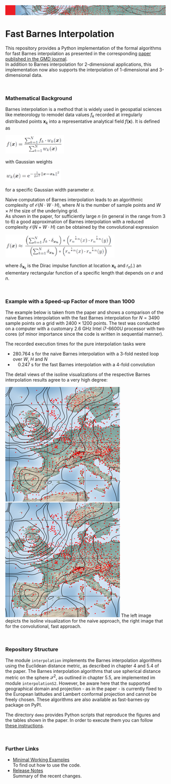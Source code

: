 <img src="doc/images/InterpolationStrip.png"/>

# Fast Barnes Interpolation
This repository provides a Python implementation of the formal algorithms for fast Barnes interpolation as presented in the corresponding [paper published in the GMD journal](https://gmd.copernicus.org/articles/16/1697/2023/gmd-16-1697-2023.pdf).  
In addition to Barnes interpolation for 2-dimensional applications, this implementation now also supports the interpolation of 1-dimensional and 3-dimensional data.

&nbsp;

### Mathematical Background

Barnes interpolation is a method that is widely used in geospatial sciences like meteorology to remodel data values $f_k$ recorded at irregularly distributed points $\pmb{x}_k$ into a representative analytical field $f(\pmb{x})$.
It is defined as

<img src="doc\images\BarnesInterpolDef.png" width="185"/>

with Gaussian weights

<img src="doc\images\GaussianWeights.png" width="175"/>

for a specific Gaussian width parameter $\sigma$.

Naive computation of Barnes interpolation leads to an algorithmic complexity of $\mathcal{O}(N \cdot W \cdot H)$, where $N$ is the number of sample points and $W \times H$ the size of the underlying grid.  
As shown in the paper, for sufficiently large $n$ (in general in the range from 3 to 6) a good approximation of Barnes interpolation with a reduced complexity $\mathcal{O}(N + W \cdot H)$ can be obtained by the convolutional expression

<img src="doc\images\BarnesInterpolConvolExpr.png" width="343"/>

where $\delta_{\pmb{x}_k}$ is the Dirac impulse function at location $\pmb{x}_k$ and $r_n(.)$ an elementary rectangular function of a specific length that depends on $\sigma$ and $n$.

&nbsp;

### Example with a Speed-up Factor of more than 1000

The example below is taken from the paper and shows a comparison of the naive Barnes interpolation with the fast Barnes interpolation for $N = 3490$ sample points on a grid with $2400 \times 1200$ points.
The test was conducted on a computer with a customary 2.6 GHz Intel i7-6600U processor with two cores (of minor importance since the code is written in sequential manner).

The recorded execution times for the pure interpolation tasks were
- 280.764 s for the naive Barnes interpolation with a 3-fold nested loop over $W$, $H$ and $N$
- &nbsp; &nbsp; 0.247 s for the fast Barnes interpolation with a 4-fold convolution 

The detail views of the isoline visualizations of the respective Barnes interpolation results agree to a very high degree:

<img src="doc/images/NaiveBarnesDetail.png"> &nbsp; &nbsp; <img src="doc/images/ConvBarnesDetail.png">
The left image depicts the isoline visualization for the naive approach, the right image that for the convolutional, fast approach.

&nbsp;

### Repository Structure

The module `interpolation` implements the Barnes interpolation algorithms using the Euclidean distance metric, as described in chapter 4 and 5.4 of the paper.
The Barnes interpolation algorithms that use spherical distance metric on the sphere $\mathcal{S}^2$, as outlined in chapter 5.5, are implemented im module `interpolationS2`.
However, be aware here that the supported geographical domain and projection - as in the paper - is currently fixed to the European latitudes and Lambert conformal projection and cannot be freely chosen.
These algorithms are also available as fast-barnes-py package on PyPI.

The directory `demo` provides Python scripts that reproduce the figures and the tables shown in the paper.
In order to execute them you can follow [these instructions](./doc/ReproduceResults_Doc.md).

&nbsp;

### Further Links

- [Minimal Working Examples](./doc/MinimalWorkingExamples_Doc.md)  
To find out how to use the code.
- [Release Notes](./RELEASE-NOTES.md)  
Summary of the recent changes.

